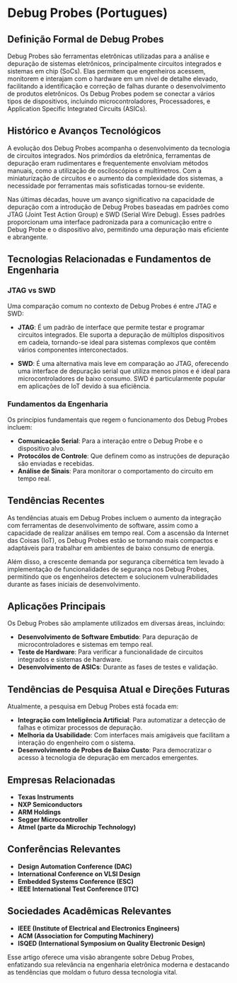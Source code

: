 # Debug Probes (Portugues)

## Definição Formal de Debug Probes

Debug Probes são ferramentas eletrônicas utilizadas para a análise e depuração de sistemas eletrônicos, principalmente circuitos integrados e sistemas em chip (SoCs). Elas permitem que engenheiros acessem, monitorem e interajam com o hardware em um nível de detalhe elevado, facilitando a identificação e correção de falhas durante o desenvolvimento de produtos eletrônicos. Os Debug Probes podem se conectar a vários tipos de dispositivos, incluindo microcontroladores, Processadores, e Application Specific Integrated Circuits (ASICs).

## Histórico e Avanços Tecnológicos

A evolução dos Debug Probes acompanha o desenvolvimento da tecnologia de circuitos integrados. Nos primórdios da eletrônica, ferramentas de depuração eram rudimentares e frequentemente envolviam métodos manuais, como a utilização de osciloscópios e multímetros. Com a miniaturização de circuitos e o aumento da complexidade dos sistemas, a necessidade por ferramentas mais sofisticadas tornou-se evidente.

Nas últimas décadas, houve um avanço significativo na capacidade de depuração com a introdução de Debug Probes baseadas em padrões como JTAG (Joint Test Action Group) e SWD (Serial Wire Debug). Esses padrões proporcionam uma interface padronizada para a comunicação entre o Debug Probe e o dispositivo alvo, permitindo uma depuração mais eficiente e abrangente.

## Tecnologias Relacionadas e Fundamentos de Engenharia

### JTAG vs SWD

Uma comparação comum no contexto de Debug Probes é entre JTAG e SWD:

- **JTAG**: É um padrão de interface que permite testar e programar circuitos integrados. Ele suporta a depuração de múltiplos dispositivos em cadeia, tornando-se ideal para sistemas complexos que contêm vários componentes interconectados.

- **SWD**: É uma alternativa mais leve em comparação ao JTAG, oferecendo uma interface de depuração serial que utiliza menos pinos e é ideal para microcontroladores de baixo consumo. SWD é particularmente popular em aplicações de IoT devido à sua eficiência.

### Fundamentos da Engenharia

Os princípios fundamentais que regem o funcionamento dos Debug Probes incluem:

- **Comunicação Serial**: Para a interação entre o Debug Probe e o dispositivo alvo.
- **Protocólos de Controle**: Que definem como as instruções de depuração são enviadas e recebidas.
- **Análise de Sinais**: Para monitorar o comportamento do circuito em tempo real.

## Tendências Recentes

As tendências atuais em Debug Probes incluem o aumento da integração com ferramentas de desenvolvimento de software, assim como a capacidade de realizar análises em tempo real. Com a ascensão da Internet das Coisas (IoT), os Debug Probes estão se tornando mais compactos e adaptáveis para trabalhar em ambientes de baixo consumo de energia.

Além disso, a crescente demanda por segurança cibernética tem levado à implementação de funcionalidades de segurança nos Debug Probes, permitindo que os engenheiros detectem e solucionem vulnerabilidades durante as fases iniciais de desenvolvimento.

## Aplicações Principais

Os Debug Probes são amplamente utilizados em diversas áreas, incluindo:

- **Desenvolvimento de Software Embutido**: Para depuração de microcontroladores e sistemas em tempo real.
- **Teste de Hardware**: Para verificar a funcionalidade de circuitos integrados e sistemas de hardware.
- **Desenvolvimento de ASICs**: Durante as fases de testes e validação.

## Tendências de Pesquisa Atual e Direções Futuras

Atualmente, a pesquisa em Debug Probes está focada em:

- **Integração com Inteligência Artificial**: Para automatizar a detecção de falhas e otimizar processos de depuração.
- **Melhoria da Usabilidade**: Com interfaces mais amigáveis que facilitam a interação do engenheiro com o sistema.
- **Desenvolvimento de Probes de Baixo Custo**: Para democratizar o acesso à tecnologia de depuração em mercados emergentes.

## Empresas Relacionadas

- **Texas Instruments**
- **NXP Semiconductors**
- **ARM Holdings**
- **Segger Microcontroller**
- **Atmel (parte da Microchip Technology)**

## Conferências Relevantes

- **Design Automation Conference (DAC)**
- **International Conference on VLSI Design**
- **Embedded Systems Conference (ESC)**
- **IEEE International Test Conference (ITC)**

## Sociedades Acadêmicas Relevantes

- **IEEE (Institute of Electrical and Electronics Engineers)**
- **ACM (Association for Computing Machinery)**
- **ISQED (International Symposium on Quality Electronic Design)**

Esse artigo oferece uma visão abrangente sobre Debug Probes, enfatizando sua relevância na engenharia eletrônica moderna e destacando as tendências que moldam o futuro dessa tecnologia vital.